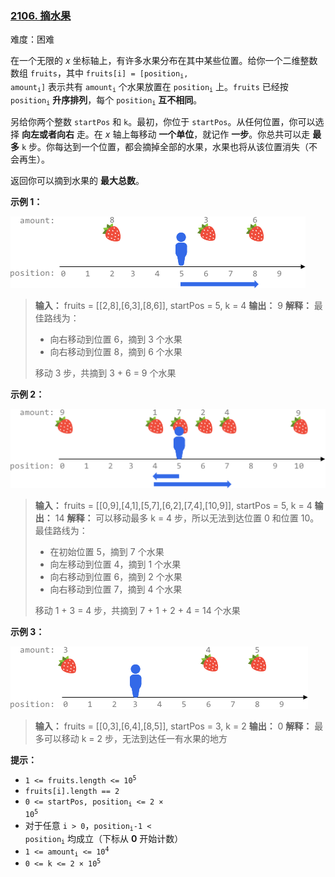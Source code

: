 ### [2106\. 摘水果](https://leetcode.cn/problems/maximum-fruits-harvested-after-at-most-k-steps/)

难度：困难

在一个无限的 $x$ 坐标轴上，有许多水果分布在其中某些位置。给你一个二维整数数组 `fruits`，其中 <code>fruits[i] = [position<sub>i</sub>, amount<sub>i</sub>]</code> 表示共有 <code>amount<sub>i</sub></code> 个水果放置在 <code>position<sub>i</sub></code> 上。`fruits` 已经按 <code>position<sub>i</sub></code> **升序排列**，每个 <code>position<sub>i</sub></code> **互不相同**。

另给你两个整数 `startPos` 和 `k`。最初，你位于 `startPos`。从任何位置，你可以选择 **向左或者向右** 走。在 $x$ 轴上每移动 **一个单位**，就记作 **一步**。你总共可以走 **最多** `k` 步。你每达到一个位置，都会摘掉全部的水果，水果也将从该位置消失（不会再生）。

返回你可以摘到水果的 **最大总数**。

**示例 1：**

![](./assets/img/Question2106_01.png)

> **输入：** fruits = \[[2,8],[6,3],[8,6]], startPos = 5, k = 4
> **输出：** 9
> **解释：**
> 最佳路线为：
>
> - 向右移动到位置 6，摘到 3 个水果
> - 向右移动到位置 8，摘到 6 个水果
>
> 移动 3 步，共摘到 3 + 6 = 9 个水果

**示例 2：**

![](./assets/img/Question2106_02.png)

> **输入：** fruits = \[[0,9],[4,1],[5,7],[6,2],[7,4],[10,9]], startPos = 5, k = 4
> **输出：** 14
> **解释：**
> 可以移动最多 k = 4 步，所以无法到达位置 0 和位置 10。
> 最佳路线为：
>
> - 在初始位置 5，摘到 7 个水果
> - 向左移动到位置 4，摘到 1 个水果
> - 向右移动到位置 6，摘到 2 个水果
> - 向右移动到位置 7，摘到 4 个水果
>
> 移动 1 + 3 = 4 步，共摘到 7 + 1 + 2 + 4 = 14 个水果

**示例 3：**

![](./assets/img/Question2106_03.png)

> **输入：** fruits = \[[0,3],[6,4],[8,5]], startPos = 3, k = 2
> **输出：** 0
> **解释：**
> 最多可以移动 k = 2 步，无法到达任一有水果的地方

**提示：**

- <code>1 <= fruits.length <= 10<sup>5</sup></code>
- `fruits[i].length == 2`
- <code>0 <= startPos, position<sub>i</sub> <= 2 &times; 10<sup>5</sup></code>
- 对于任意 `i > 0`，<code>position<sub>i</sub>-1 < position<sub>i</sub></code> 均成立（下标从 **0** 开始计数）
- <code>1 <= amount<sub>i</sub> <= 10<sup>4</sup></code>
- <code>0 <= k <= 2 &times; 10<sup>5</sup></code>
